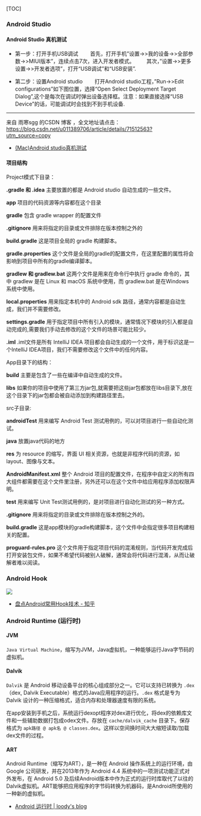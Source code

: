 [TOC]

### Android Studio
#### Android Studio 真机测试
- 第一步：打开手机USB调试 
  首先，打开手机”设置->>我的设备->>全部参数->>MIUI版本”，连续点击7次，进入开发者模式。 
  其次，”设置->>更多设置->>开发者选项”，打开“USB调试”和“USB安装”.

- 第二步：设置Android studio 
  打开Android studio工程，”Run->>Edit configurations”如下图位置，选择“Open Select Deployment Target Dialog”,这个是每次在调试时弹出设备选择框。注意：如果直接选择“USB Device”的话，可能调试时会找到不到手机设备. 

---------------------

来自 雨寒sgg 的CSDN 博客 ，全文地址请点击：https://blog.csdn.net/u011389706/article/details/71512563?utm_source=copy 

- [(Mac)Android studio真机测试](https://www.jianshu.com/p/beb10cba514c)


#### 项目结构
Project模式下目录：

**.gradle 和 .idea**
主要放置的都是 Android studio 自动生成的一些文件。

**app**
项目的代码资源等内容都在这个目录

**gradle**
包含 gradle wrapper 的配置文件

**.gitignore**
用来将指定的目录或文件排除在版本控制之外的

**build.gradle**
这是项目全局的 gradle 构建脚本。

**gradle.properties**
这个文件是全局的gradle的配置文件，在这里配置的属性将会影响到项目中所有的gradle编译脚本。

**gradlew 和 gradlew.bat**
这两个文件是用来在命令行中执行 gradle 命令的，其中 gradlew 是在 Linux 和 macOS 系统中使用，而 gradlew.bat 是在Windows 系统中使用。

**local.properties**
用来指定本机中的 Android sdk 路径，通常内容都是自动生成，我们并不需要修改。

**settings.gradle**
用于指定项目中所有引入的模块，通常情况下模块的引入都是自动完成的,需要我们手动去修改的这个文件的场景可能比较少。

**.iml**
.iml文件是所有 IntelliJ IDEA 项目都会自动生成的一个文件，用于标识这是一个IntelliJ IDEA项目，我们不需要修改这个文件中的任何内容。



App目录下的结构：

**build**
主要是包含了一些在编译中自动生成的文件。

**libs**
如果你的项目中使用了第三方jar包,就需要把这些jar包都放在libs目录下,放在这个目录下的jar包都会被自动添加到构建路径里去。


src子目录:

**androidTest**
用来编写 Android Test 测试用例的，可以对项目进行一些自动化测试。

**java**
放置java代码的地方

**res**
为 resource 的缩写，界面 UI 相关资源，也就是非程序代码的资源，如 layout、图像与文本。


**AndroidManifest.xml**
整个 Android 项目的配置文件，在程序中自定义的所有四大组件都需要在这个文件里注册，另外还可以在这个文件中给应用程序添加权限声明。

**test**
用来编写 Unit Test测试用例的，是对项目进行自动化测试的另一种方式。


**.gitignore**
用来将指定的目录或文件排除在版本控制之外的。


**build.gradle**
这是app模块的gradle构建脚本，这个文件中会指定很多项目构建相关的配置。

**proguard-rules.pro**
这个文件用于指定项目代码的混淆规则，当代码开发完成后打开安装包文件，如果不希望代码被别人破解，通常会将代码进行混淆，从而让破解者难以阅读。



### Android Hook

![](https://pic2.zhimg.com/80/v2-58f3800446ebb35fa8f38de1449a6af5_720w.jpg)

- [盘点Android常用Hook技术 - 知乎](https://zhuanlan.zhihu.com/p/109157321)


### Android Runtime (运行时)
#### JVM
`Java Virtual Machine`，缩写为JVM，Java虚拟机，一种能够运行Java字节码的虚拟机。

#### Dalvik
`Dalvik` 是 Android 移动设备平台的核心组成部分之一。它可以支持已转换为 `.dex`（dex, Dalvik Executable）格式的Java应用程序的运行。`.dex` 格式是专为 Dalvik 设计的一种压缩格式，适合内存和处理器速度有限的系统。

在app安装到手机之后，系统运行dexopt程序对dex进行优化，将dex的依赖库文件和一些辅助数据打包成odex文件。存放在 `cache/dalvik_cache` 目录下。保存格式为 `apk路径 @ apk名 @ classes.dex`。这样以空间换时间大大缩短读取/加载dex文件的过程。

#### ART
Android Runtime（缩写为ART），是一种在 Android 操作系统上的运行环境，由 Google 公司研发，并在2013年作为 Android 4.4 系统中的一项测试功能正式对外发布，在 Android 5.0 及后续Android版本中作为正式的运行时库取代了以往的Dalvik虚拟机。ART能够把应用程序的字节码转换为机器码，是Android所使用的一种新的虚拟机。


- [Android 运行时 | loody's blog](http://loody.github.io/2017/03/30/Dalvik%20vs%20ART/)